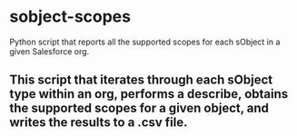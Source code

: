 # sobject-scopes
Python script that reports all the supported scopes for each sObject in a given Salesforce org.

## This script that iterates through each sObject type within an org, performs a describe, obtains the supported scopes for a given object, and writes the results to a .csv file.
